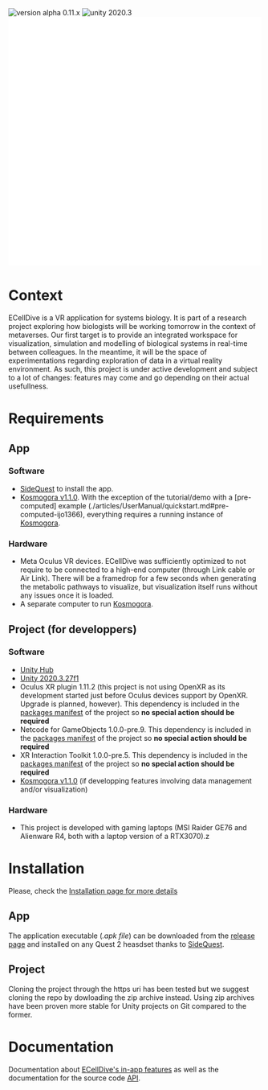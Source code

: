 <img src="https://img.shields.io/badge/version-alpha 0.11.x-blue.svg?style=flat-square" alt="version alpha 0.11.x"> 
<img src="https://img.shields.io/badge/unity-2020.3-green.svg?style=flat-square" alt="unity 2020.3">

<img src="./DocFX/resources/images/ecellDive_white_1280-990.png" width="640" height="495">

# Context
ECellDive is a VR application for systems biology. It is part of a research project exploring how biologists will be working tomorrow in the context of metaverses. Our first target is to provide an integrated workspace for visualization, simulation and modelling of biological systems in real-time between colleagues. In the meantime, it will be the space of experimentations regarding exploration of data in a virtual reality environment. As such, this project is under active development and subject to a lot of changes: features may come and go depending on their actual usefullness.

# Requirements
## App
### Software
- [SideQuest](https://sidequestvr.com/) to install the app.
- [Kosmogora v1.1.0](https://github.com/ecell/kosmogora). With the exception of the tutorial/demo with a  [pre-computed] example (./articles/UserManual/quickstart.md#pre-computed-ijo1366), everything requires a running instance of [Kosmogora](https://github.com/ecell/kosmogora).

### Hardware
- Meta Oculus VR devices. ECellDive was sufficiently optimized to not require to be connected to a high-end computer (through Link cable or Air Link). There will be a framedrop for a few seconds when generating the metabolic pathways to visualize, but visualization itself runs without any issues once it is loaded.
- A separate computer to run [Kosmogora](https://github.com/ecell/kosmogora).

## Project (for developpers)
### Software
- [Unity Hub](https://unity.com/download)
- [Unity 2020.3.27f1](https://unity.com/releases/editor/archive)
- Oculus XR plugin 1.11.2 (this project is not using OpenXR as its development started just before Oculus devices support by OpenXR. Upgrade is planned, however). This dependency is included in the [packages manifest](../Packages/manifest.json) of the project so **no special action should be required**
- Netcode for GameObjects 1.0.0-pre.9. This dependency is included in the [packages manifest](./Packages/manifest.json) of the project so **no special action should be required**
- XR Interaction Toolkit 1.0.0-pre.5. This dependency is included in the [packages manifest](./Packages/manifest.json) of the project so **no special action should be required**
- [Kosmogora v1.1.0](https://github.com/ecell/kosmogora) (if developping features involving data management and/or visualization)

### Hardware
- This project is developed with gaming laptops (MSI Raider GE76 and Alienware R4, both with a laptop version of a RTX3070).z

# Installation
Please, check the [Installation page for more details](./articles/UserManual/installation.md)

## App
The application executable (*.apk file*) can be downloaded from the [release page](https://github.com/ecell/ECell_Dive/releases) and installed on any Quest 2 heasdset thanks to [SideQuest](https://sidequestvr.com/).

## Project
Cloning the project through the https uri has been tested but we suggest cloning the repo by dowloading the zip archive instead. Using zip archives have been proven more stable for Unity projects on Git compared to the former.

# Documentation
Documentation about [ECellDive's in-app features](https://ecell.github.io/ECell_Dive/articles/UserManual/QuickStart/quickstart.html) as well as the documentation for the source code [API](https://ecell.github.io/ECell_Dive/api/index.html).